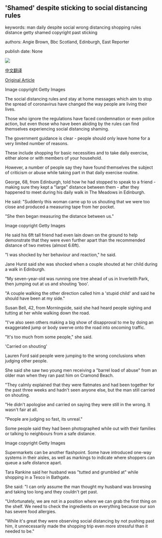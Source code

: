 ## 'Shamed' despite sticking to social distancing rules

keywords: man daily despite social wrong distancing shopping rules distance getty shamed copyright past sticking

authors: Angie Brown, Bbc Scotland, Edinburgh, East Reporter

publish date: None

![](https://ichef.bbci.co.uk/news/1024/branded_news/172B6/production/_111720949_edinburgh.jpg)

[中文翻译](%27Shamed%27%20despite%20sticking%20to%20social%20distancing%20rules_zh.md)

[Original Article](https://www.bbc.com/news/uk-scotland-edinburgh-east-fife-52230081)

Image copyright Getty Images

The social distancing rules and stay at home messages which aim to stop the spread of coronavirus have changed the way people are living their lives.

Those who ignore the regulations have faced condemnation or even police action, but even those who have been abiding by the rules can find themselves experiencing social distancing shaming.

The government guidance is clear - people should only leave home for a very limited number of reasons.

These include shopping for basic necessities and to take daily exercise, either alone or with members of your household.

However, a number of people say they have found themselves the subject of criticism or abuse while taking part in that daily exercise routine.

George, 68, from Edinburgh, told how he had stopped to speak to a friend - making sure they kept a "large" distance between them - after they happened to meet during his daily walk in The Meadows in Edinburgh.

He said: "Suddenly this woman came up to us shouting that we were too close and produced a measuring tape from her pocket.

"She then began measuring the distance between us."

Image copyright Getty Images

He said his 6ft tall friend had even lain down on the ground to help demonstrate that they were even further apart than the recommended distance of two metres (almost 6.6ft).

"I was shocked by her behaviour and reaction," he said.

Jane Hurst said she was shocked when a couple shouted at her child during a walk in Edinburgh.

"My seven-year-old was running one tree ahead of us in Inverleith Park, then jumping out at us and shouting 'boo'.

"A couple walking the other direction called him a 'stupid child' and said he should have been at my side."

Susan Bell, 42, from Morningside, said she had heard people sighing and tutting at her while walking down the road.

"I've also seen others making a big show of disapproval to me by doing an exaggerated jump or body swerve onto the road into oncoming traffic.

"It's too much from some people," she said.

'Carried on shouting'

Lauren Ford said people were jumping to the wrong conclusions when judging other people.

She said she saw two young men receiving a "barrel load of abuse" from an older man when they ran past him on Cramond Beach.

"They calmly explained that they were flatmates and had been together for the past three weeks and hadn't seen anyone else, but the man still carried on shouting.

"He didn't apologise and carried on saying they were still in the wrong. It wasn't fair at all.

"People are judging so fast, its unreal."

Some people said they had been photographed while out with their families or talking to neighbours from a safe distance.

Image copyright Getty Images

Supermarkets can be another flashpoint. Some have introduced one-way systems in their aisles, as well as markings to indicate where shoppers can queue a safe distance apart.

Tara Rankine said her husband was "tutted and grumbled at" while shopping in a Tesco in Bathgate.

She said: "I can only assume the man thought my husband was browsing and taking too long and they couldn't get past.

"Unfortunately, we are not in a position where we can grab the first thing on the shelf. We need to check the ingredients on everything because our son has severe food allergies.

"While it's great they were observing social distancing by not pushing past him, it unnecessarily made the shopping trip even more stressful than it needed to be."